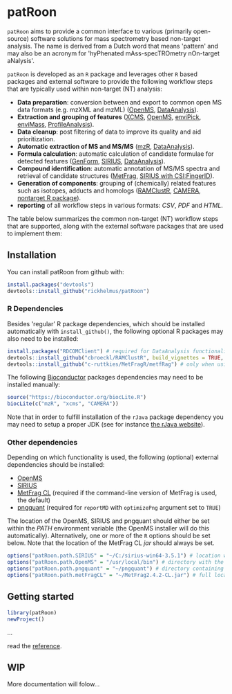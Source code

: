 # patRoon
`patRoon` aims to provide a common interface to various (primarily
open-source) software solutions for mass spectrometry based non-target analysis.
The name is derived from a Dutch word that means 'pattern' and may also be an acronym for 'hyPhenated
mAss-specTROmetry nOn-target aNalysis'.

`patRoon` is developed as an `R` package and leverages other `R` based packages and external software to provide the following workflow steps that are typically used within non-target (NT) analysis:

* **Data preparation**: conversion between and export to common open MS data formats (e.g. mzXML and mzML) ([OpenMS], [DataAnalysis]).
* **Extraction and grouping of features** ([XCMS], [OpenMS], [enviPick], [enviMass], [ProfileAnalysis]).
* **Data cleanup**: post filtering of data to improve its quality and aid prioritization.
* **Automatic extraction of MS and MS/MS** ([mzR], [DataAnalysis]).
* **Formula calculation**: automatic calculation of candidate formulae for detected features ([GenForm], [SIRIUS], [DataAnalysis]).
* **Compound identification**: automatic annotation of MS/MS spectra and retrieval of candidate structures ([MetFrag], [SIRIUS with CSI:FingerID][SIRIUS]).
* **Generation of components**: grouping of (chemically) related features such as isotopes, adducts and homologs ([RAMClustR], [CAMERA], [nontarget R package][nontarget]).
* **reporting** of all workflow steps in various formats: _CSV_, _PDF_ and _HTML_.


The table below summarizes the common non-target (NT) workflow steps that are supported, along with the external software packages that are used to implement them:


## Installation
You can install patRoon from github with:

``` r
install.packages("devtools")
devtools::install_github("rickhelmus/patRoon")
```

### R Dependencies
Besides 'regular' R package dependencies, which should be installed automatically with `install_github()`, the following optional R packages may also need to be installed:

``` r
install.packages("RDCOMClient") # required for DataAnalysis functionality
devtools::install_github("cbroeckl/RAMClustR", build_vignettes = TRUE, dependencies = TRUE)
devtools::install_github("c-ruttkies/MetFragR/metfRag") # only when using R interface (not by default)
```

The following [Bioconductor] packages dependencies may need to be installed manually:
```r
source("https://bioconductor.org/biocLite.R")
biocLite(c("mzR", "xcms", "CAMERA"))
```

Note that in order to fulfill installation of the `rJava` package dependency you may need to setup a proper JDK (see for instance [the rJava website][rJava]).

### Other dependencies

Depending on which functionality is used, the following (optional) external dependencies should be installed:

* [OpenMS]
* [SIRIUS]
* [MetFrag CL][MetFrag-CL] (required if the command-line version of MetFrag is used, the default)
* [pngquant] (required for `reportMD` with `optimizePng` argument set to `TRUE`)

The location of the OpenMS, SIRIUS and pngquant should either be set within the _PATH_ environment variable (the OpenMS installer will do this automatically). Alternatively, one or more of the `R` options should be set below. Note that the location of the MetFrag CL _jar_ should always be set.

```r
options("patRoon.path.SIRIUS" = "~/C:/sirius-win64-3.5.1") # location where SIRIUS was extracted
options("patRoon.path.OpenMS" = "/usr/local/bin") # directory with the OpenMS binaries
options("patRoon.path.pngquant" = "~/pngquant") # directory containing pngquant binary
options("patRoon.path.metFragCL" = "~/MetFrag2.4.2-CL.jar") # full location to the jar file
```

## Getting started
``` r
library(patRoon)
newProject()
```

...

read the [reference](https://rickhelmus.github.io/patRoon/reference/index.html).

## WIP
More documentation will folow...


[XCMS]: https://github.com/sneumann/xcms
[OpenMS]: http://openms.de/
[enviPick]: https://cran.r-project.org/web/packages/enviPick/index.html
[DataAnalysis]: https://www.bruker.com/
[enviMass]: http://www.looscomputing.ch/eng/enviMass/overview.htm
[ProfileAnalysis]: https://www.bruker.com/
[mzR]: https://github.com/sneumann/mzR/
[GenForm]: https://sourceforge.net/projects/genform
[SIRIUS]: https://bio.informatik.uni-jena.de/software/sirius/
[MetFrag]: http://c-ruttkies.github.io/MetFrag/
[RAMClustR]: https://github.com/sneumann/RAMClustR
[CAMERA]: http://msbi.ipb-halle.de/msbi/CAMERA/
[nontarget]: https://cran.r-project.org/web/packages/nontarget/index.html
[MetFrag-CL]: http://c-ruttkies.github.io/MetFrag/projects/metfragcl/
[pngquant]: https://pngquant.org/
[Bioconductor]: https://www.bioconductor.org
[rJava]: http://www.rforge.net/rJava/
